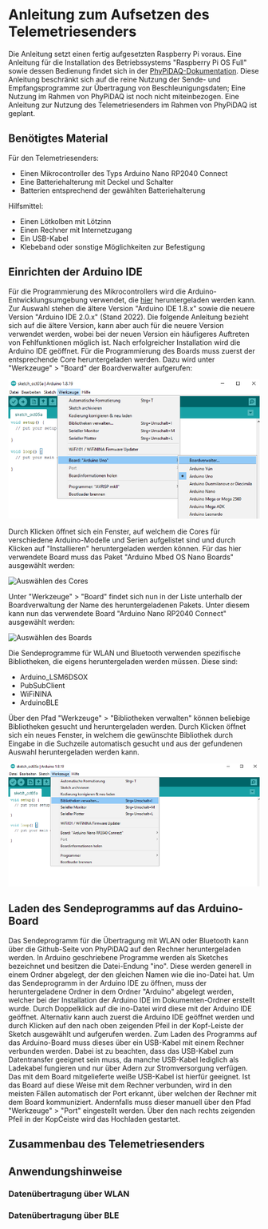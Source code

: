 # Anleitung zum Aufsetzen des Telemetriesenders

Die Anleitung setzt einen fertig aufgesetzten Raspberry Pi voraus. Eine Anleitung für die Installation 
des Betriebssystems "Raspberry Pi OS Full" sowie dessen Bedienung findet sich in der 
[PhyPiDAQ-Dokumentation](https://github.com/GuenterQuast/PhyPiDAQ/blob/master/Dokumentation.md#31-wie-setze-ich-den-raspberry-pi-auf-).
Diese Anleitung beschränkt sich auf die reine Nutzung der Sende- und Empfangsprogramme zur Übertragung von Beschleunigungsdaten; 
Eine Nutzung im Rahmen von PhyPiDAQ ist noch nicht miteinbezogen. Eine Anleitung zur Nutzung des Telemetriesenders im Rahmen von PhyPiDAQ ist geplant.

## Benötigtes Material

Für den Telemetriesenders:
* Einen Mikrocontroller des Typs Arduino Nano RP2040 Connect
* Eine Batteriehalterung mit Deckel und Schalter
* Batterien entsprechend der gewählten Batteriehalterung

Hilfsmittel:
* Einen Lötkolben mit Lötzinn
* Einen Rechner mit Internetzugang
* Ein USB-Kabel
* Klebeband oder sonstige Möglichkeiten zur Befestigung

## Einrichten der Arduino IDE

Für die Programmierung des Mikrocontrollers wird die Arduino-Entwicklungsumgebung
verwendet, die [hier](https://www.arduino.cc/en/software) heruntergeladen werden kann. 
Zur Auswahl stehen die ältere Version "Arduino IDE 1.8.x" sowie die neuere
Version "Arduino IDE 2.0.x" (Stand 2022). Die folgende Anleitung bezieht sich auf die
ältere Version, kann aber auch für die neuere Version verwendet werden, wobei bei der
neuen Version ein häufigeres Auftreten von Fehlfunktionen möglich ist. Nach erfolgreicher
Installation wird die Arduino IDE geöffnet. Für die Programmierung des Boards muss zuerst der 
entsprechende Core heruntergeladen werden. Dazu wird unter "Werkzeuge" > "Board" der Boardverwalter aufgerufen:

![Aufrufen des Boardverwalters](https://github.com/PhilippEckerle/PhyPiDAQ-Telemetriesender/blob/main/Bilder/Boardverwalter.png)

Durch Klicken öffnet sich ein Fenster, auf welchem die Cores für verschiedene Arduino-Modelle und 
Serien aufgelistet sind und durch Klicken auf "Installieren" heruntergeladen werden können. 
Für das hier verwendete Board muss das Paket "Arduino Mbed OS Nano Boards" ausgewählt werden:

![Auswählen des Cores](https://github.com/PhilippEckerle/PhyPiDAQ-Telemetriesender/blob/main/Bilder/Core%20ausw%C3%A4hlen.png)

Unter "Werkzeuge" > "Board" findet sich nun in der Liste unterhalb der Boardverwaltung
der Name des heruntergeladenen Pakets. Unter diesem kann nun das verwendete Board
"Arduino Nano RP2040 Connect" ausgewählt werden:

![Auswählen des Boards](https://github.com/PhilippEckerle/PhyPiDAQ-Telemetriesender/blob/main/Bilder/Board%20ausw%C3%A4hlen.png)

Die Sendeprogramme für WLAN und Bluetooth verwenden spezifische Bibliotheken, die
eigens heruntergeladen werden müssen. Diese sind:

* Arduino_LSM6DSOX
* PubSubClient
* WiFiNINA
* ArduinoBLE

Über den Pfad "Werkzeuge" > "Bibliotheken verwalten" können beliebige Bibliotheken
gesucht und heruntergeladen werden. Durch Klicken öffnet sich ein neues
Fenster, in welchem die gewünschte Bibliothek durch Eingabe in die Suchzeile automatisch
gesucht und aus der gefundenen Auswahl heruntergeladen werden kann.

![Verwalten der Bibliotheken](https://github.com/PhilippEckerle/PhyPiDAQ-Telemetriesender/blob/main/Bilder/Bibliotheken%20verwalten.png)

## Laden des Sendeprogramms auf das Arduino-Board

Das Sendeprogramm für die Übertragung mit WLAN oder Bluetooth kann über die Github-Seite von PhyPiDAQ auf den Rechner heruntergeladen werden. In Arduino geschriebene
Programme werden als Sketches bezeichnet und besitzen die Datei-Endung "ino". Diese
werden generell in einem Ordner abgelegt, der den gleichen Namen wie die ino-Datei
hat. Um das Sendeprogramm in der Arduino IDE zu öffnen, muss der heruntergeladene
Ordner in dem Ordner "Arduino" abgelegt werden, welcher bei der Installation der Arduino
IDE im Dokumenten-Ordner erstellt wurde. Durch Doppelklick auf die ino-Datei wird
diese mit der Arduino IDE geöffnet. Alternativ kann auch zuerst die Arduino IDE geöffnet
werden und durch Klicken auf den nach oben zeigenden Pfeil in der Kopf-Leiste der Sketch
ausgewählt und aufgerufen werden. Zum Laden des Programms auf das Arduino-Board
muss dieses über ein USB-Kabel mit einem Rechner verbunden werden. Dabei ist zu
beachten, dass das USB-Kabel zum Datentransfer geeignet sein muss, da manche USB-Kabel lediglich als Ladekabel fungieren und nur über Adern zur Stromversorgung verfügen.
Das mit dem Board mitgelieferte weiße USB-Kabel ist hierfür geeignet. Ist das Board auf
diese Weise mit dem Rechner verbunden, wird in den meisten Fällen automatisch der Port
erkannt, über welchen der Rechner mit dem Board kommuniziert. Andernfalls muss dieser
manuell über den Pfad "Werkzeuge" > "Port" eingestellt werden. Über den nach rechts
zeigenden Pfeil in der KopĆeiste wird das Hochladen gestartet.
## Zusammenbau des Telemetriesenders
## Anwendungshinweise
### Datenübertragung über WLAN
### Datenübertragung über BLE

